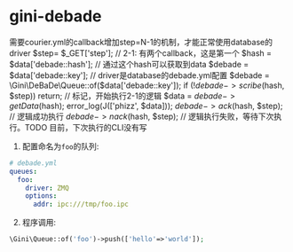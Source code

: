gini-debade
===========

需要courier.yml的callback增加step=N-1的机制，才能正常使用database的driver
        $step= $_GET['step']; // 2-1: 有两个callback，这是第一个
        $hash = $data['debade::hash']; // 通过这个hash可以获取到data
        $debade = $data['debade::key']; // driver是database的debade.yml配置
        $debade = \Gini\DeBaDe\Queue::of($data['debade::key']);
        if (!$debade->scribe($hash, $step)) return; // 标记，开始执行2-1的逻辑
			$data = $debade->getData($hash);
			error_log(J(['phizz', $data]));
        $debade->ack($hash, $step); // 逻辑成功执行
        $debade->nack($hash, $step); // 逻辑执行失败，等待下次执行。TODO 目前，下次执行的CLI没有写

1. 配置命名为`foo`的队列:
```yml
# debade.yml
queues:
  foo:
    driver: ZMQ
    options:
      addr: ipc:///tmp/foo.ipc   
```

2. 程序调用:
```php
\Gini\Queue::of('foo')->push(['hello'=>'world']);
```

